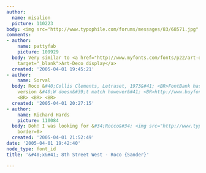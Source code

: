 ```yaml
---
author:
  name: misalion
  picture: 110223
body: <img src="http://www.typophile.com/forums/messages/83/68571.jpg" alt="">
comments:
- author:
    name: pattyfab
    picture: 109929
  body: Very similar to <a href="http://www.myfonts.com/fonts/p22/art-deco-display/"
    target="_blank">Art-Deco display</a>
  created: '2005-04-01 19:45:21'
- author:
    name: Sorval
  body: Roco &#40;Collis Clements, Letraset, 1973&#41; <BR>FontBank has a digital
    version &#40;W doesn&#39;t match however&#41; <BR>http://www.buyfonts.com/value_for_money/lullaby.htm
    <BR> <BR> <BR>
  created: '2005-04-01 20:27:15'
- author:
    name: Richard Hards
    picture: 110084
  body: Doh! I was looking for &#34;Rocco&#34; <img src="http://www.typophile.com/forums/clipart/bigsmile.gif"
    border=0>
  created: '2005-04-01 21:52:49'
date: '2005-04-01 19:42:40'
node_type: font_id
title: '&#40;x&#41; 8th Street West - Roco {Sander}'

---
```

